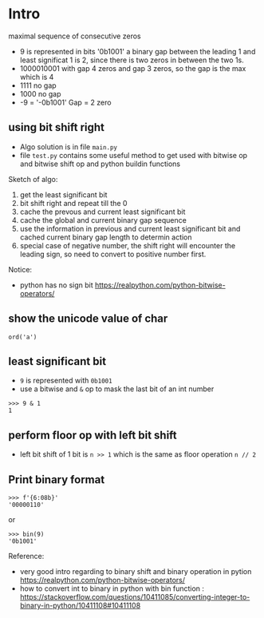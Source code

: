 # Intro

maximal sequence of consecutive zeros 

* 9 is represented in bits '0b1001' a binary gap between the leading 1 and least significat 1 is 2, since there is two zeros in between the two 1s.
* 1000010001 with gap 4 zeros and gap 3 zeros, so the gap is the max which is 4
* 1111 no gap
* 1000 no gap
* -9 = '-0b1001' Gap = 2 zero

## using bit shift right
* Algo solution is in file `main.py`
* file `test.py` contains some useful method to get used with bitwise op and bitwise shift op and python buildin functions

Sketch of algo: 
1. get the least significant bit
2. bit shift right and repeat till the 0
3. cache the prevous and current least significant bit
4. cache the global and current binary gap sequence
5. use the information in previous and current least significant bit and cached current binary gap length to determin action
6. special case of negative number, the shift right will encounter the leading sign, so need to convert to positive number first. 


Notice:
* python has no sign bit
https://realpython.com/python-bitwise-operators/

## show the unicode value of char
```python3
ord('a')
```

## least significant bit
* `9` is represented with `0b1001`
* use a bitwise and `&` op to mask the last bit of an int number
```python3
>>> 9 & 1
1
```

## perform floor op with left bit shift
* left bit shift of 1 bit is `n >> 1` which is the same as floor operation `n // 2`

## Print binary format
```python3
>>> f'{6:08b}'
'00000110'
```
or
```python3
>>> bin(9)
'0b1001'
```

Reference: 
* very good intro regarding to binary shift and binary operation in pytion https://realpython.com/python-bitwise-operators/
* how to convert int to binary in python with bin function : https://stackoverflow.com/questions/10411085/converting-integer-to-binary-in-python/10411108#10411108

